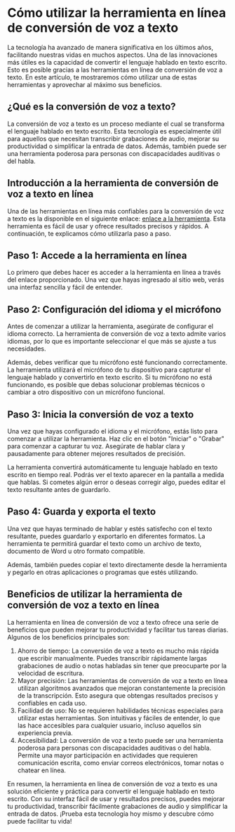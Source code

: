 Cómo utilizar la herramienta en línea de conversión de voz a texto
==================================================================

La tecnología ha avanzado de manera significativa en los últimos años, facilitando nuestras vidas en muchos aspectos. Una de las innovaciones más útiles es la capacidad de convertir el lenguaje hablado en texto escrito. Esto es posible gracias a las herramientas en línea de conversión de voz a texto. En este artículo, te mostraremos cómo utilizar una de estas herramientas y aprovechar al máximo sus beneficios.

¿Qué es la conversión de voz a texto?
-------------------------------------

La conversión de voz a texto es un proceso mediante el cual se transforma el lenguaje hablado en texto escrito. Esta tecnología es especialmente útil para aquellos que necesitan transcribir grabaciones de audio, mejorar su productividad o simplificar la entrada de datos. Además, también puede ser una herramienta poderosa para personas con discapacidades auditivas o del habla.

Introducción a la herramienta de conversión de voz a texto en línea
-------------------------------------------------------------------

Una de las herramientas en línea más confiables para la conversión de voz a texto es la disponible en el siguiente enlace: [enlace a la herramienta](https://www.onlinecalculatorsfree.com/es/tools/speech-to-text.html). Esta herramienta es fácil de usar y ofrece resultados precisos y rápidos. A continuación, te explicamos cómo utilizarla paso a paso.

Paso 1: Accede a la herramienta en línea
----------------------------------------

Lo primero que debes hacer es acceder a la herramienta en línea a través del enlace proporcionado. Una vez que hayas ingresado al sitio web, verás una interfaz sencilla y fácil de entender.

Paso 2: Configuración del idioma y el micrófono
-----------------------------------------------

Antes de comenzar a utilizar la herramienta, asegúrate de configurar el idioma correcto. La herramienta de conversión de voz a texto admite varios idiomas, por lo que es importante seleccionar el que más se ajuste a tus necesidades.

Además, debes verificar que tu micrófono esté funcionando correctamente. La herramienta utilizará el micrófono de tu dispositivo para capturar el lenguaje hablado y convertirlo en texto escrito. Si tu micrófono no está funcionando, es posible que debas solucionar problemas técnicos o cambiar a otro dispositivo con un micrófono funcional.

Paso 3: Inicia la conversión de voz a texto
-------------------------------------------

Una vez que hayas configurado el idioma y el micrófono, estás listo para comenzar a utilizar la herramienta. Haz clic en el botón "Iniciar" o "Grabar" para comenzar a capturar tu voz. Asegúrate de hablar clara y pausadamente para obtener mejores resultados de precisión.

La herramienta convertirá automáticamente tu lenguaje hablado en texto escrito en tiempo real. Podrás ver el texto aparecer en la pantalla a medida que hablas. Si cometes algún error o deseas corregir algo, puedes editar el texto resultante antes de guardarlo.

Paso 4: Guarda y exporta el texto
---------------------------------

Una vez que hayas terminado de hablar y estés satisfecho con el texto resultante, puedes guardarlo y exportarlo en diferentes formatos. La herramienta te permitirá guardar el texto como un archivo de texto, documento de Word u otro formato compatible.

Además, también puedes copiar el texto directamente desde la herramienta y pegarlo en otras aplicaciones o programas que estés utilizando.

Beneficios de utilizar la herramienta de conversión de voz a texto en línea
---------------------------------------------------------------------------

La herramienta en línea de conversión de voz a texto ofrece una serie de beneficios que pueden mejorar tu productividad y facilitar tus tareas diarias. Algunos de los beneficios principales son:

1. Ahorro de tiempo: La conversión de voz a texto es mucho más rápida que escribir manualmente. Puedes transcribir rápidamente largas grabaciones de audio o notas habladas sin tener que preocuparte por la velocidad de escritura.
2. Mayor precisión: Las herramientas de conversión de voz a texto en línea utilizan algoritmos avanzados que mejoran constantemente la precisión de la transcripción. Esto asegura que obtengas resultados precisos y confiables en cada uso.
3. Facilidad de uso: No se requieren habilidades técnicas especiales para utilizar estas herramientas. Son intuitivas y fáciles de entender, lo que las hace accesibles para cualquier usuario, incluso aquellos sin experiencia previa.
4. Accesibilidad: La conversión de voz a texto puede ser una herramienta poderosa para personas con discapacidades auditivas o del habla. Permite una mayor participación en actividades que requieren comunicación escrita, como enviar correos electrónicos, tomar notas o chatear en línea.

En resumen, la herramienta en línea de conversión de voz a texto es una solución eficiente y práctica para convertir el lenguaje hablado en texto escrito. Con su interfaz fácil de usar y resultados precisos, puedes mejorar tu productividad, transcribir fácilmente grabaciones de audio y simplificar la entrada de datos. ¡Prueba esta tecnología hoy mismo y descubre cómo puede facilitar tu vida!